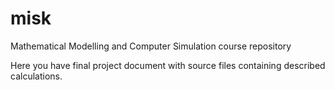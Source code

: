 # misk
Mathematical Modelling and Computer Simulation course repository

Here you have final project document with source files containing described calculations.
